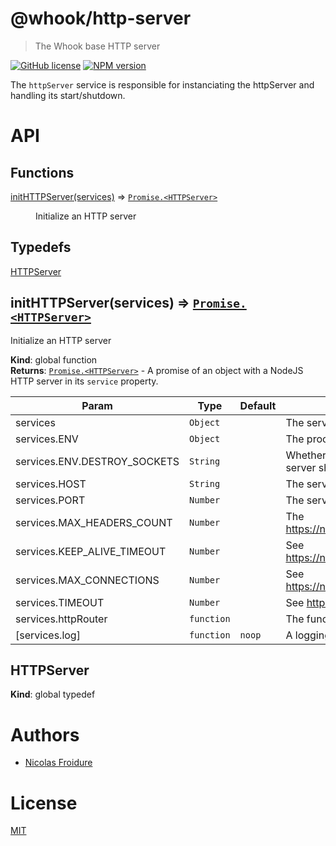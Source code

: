 [//]: # ( )
[//]: # (This file is automatically generated by a `metapak`)
[//]: # (module. Do not change it  except between the)
[//]: # (`content:start/end` flags, your changes would)
[//]: # (be overridden.)
[//]: # ( )
# @whook/http-server
> The Whook base HTTP server

[![GitHub license](https://img.shields.io/badge/license-MIT-blue.svg)](https://github.com/nfroidure/whook/blob/master/packages/whook-http-server/LICENSE)
[![NPM version](https://badge.fury.io/js/@whook/http-server.svg)](https://npmjs.org/package/@whook/http-server)


[//]: # (::contents:start)

The `httpServer` service is responsible for instanciating
 the httpServer and handling its start/shutdown.

[//]: # (::contents:end)

# API
## Functions

<dl>
<dt><a href="#initHTTPServer">initHTTPServer(services)</a> ⇒ <code><a href="#HTTPServer">Promise.&lt;HTTPServer&gt;</a></code></dt>
<dd><p>Initialize an HTTP server</p>
</dd>
</dl>

## Typedefs

<dl>
<dt><a href="#HTTPServer">HTTPServer</a></dt>
<dd></dd>
</dl>

<a name="initHTTPServer"></a>

## initHTTPServer(services) ⇒ [<code>Promise.&lt;HTTPServer&gt;</code>](#HTTPServer)
Initialize an HTTP server

**Kind**: global function  
**Returns**: [<code>Promise.&lt;HTTPServer&gt;</code>](#HTTPServer) - A promise of an object with a NodeJS HTTP server
 in its `service` property.  

| Param | Type | Default | Description |
| --- | --- | --- | --- |
| services | <code>Object</code> |  | The services the server depends on |
| services.ENV | <code>Object</code> |  | The process environment variables |
| services.ENV.DESTROY_SOCKETS | <code>String</code> |  | Whether the server sockets whould be destroyed or if the  server should wait while sockets are kept alive |
| services.HOST | <code>String</code> |  | The server host |
| services.PORT | <code>Number</code> |  | The server port |
| services.MAX_HEADERS_COUNT | <code>Number</code> |  | The https://nodejs.org/api/http.html#http_server_maxheaderscount |
| services.KEEP_ALIVE_TIMEOUT | <code>Number</code> |  | See https://nodejs.org/api/http.html#http_server_keepalivetimeout |
| services.MAX_CONNECTIONS | <code>Number</code> |  | See https://nodejs.org/api/net.html#net_server_maxconnections |
| services.TIMEOUT | <code>Number</code> |  | See https://nodejs.org/api/http.html#http_server_timeout |
| services.httpRouter | <code>function</code> |  | The function to run with the req/res tuple |
| [services.log] | <code>function</code> | <code>noop</code> | A logging function |

<a name="HTTPServer"></a>

## HTTPServer
**Kind**: global typedef  

# Authors
- [Nicolas Froidure](http://insertafter.com/en/index.html)

# License
[MIT](https://github.com/nfroidure/@whook/http-server/blob/master/LICENSE)
